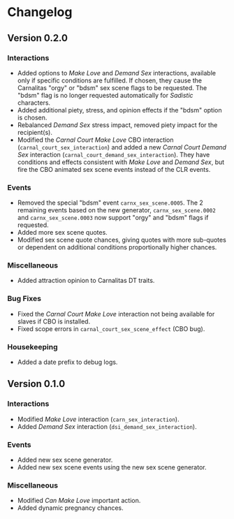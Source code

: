 # Changelog

## Version 0.2.0

### Interactions

* Added options to *Make Love* and *Demand Sex* interactions, available only if specific conditions are fulfilled. If chosen, they cause the Carnalitas "orgy" or "bdsm" sex scene flags to be requested. The "bdsm" flag is no longer requested automatically for *Sadistic* characters.
* Added additional piety, stress, and opinion effects if the "bdsm" option is chosen.
* Rebalanced *Demand Sex* stress impact, removed piety impact for the recipient(s).
* Modified the *Carnal Court Make Love* CBO interaction (`carnal_court_sex_interaction`) and added a new *Carnal Court Demand Sex* interaction (`carnal_court_demand_sex_interaction`). They have conditions and effects consistent with *Make Love* and *Demand Sex*, but fire the CBO animated sex scene events instead of the CLR events.

### Events

* Removed the special "bdsm" event `carnx_sex_scene.0005`. The 2 remaining events based on the new generator, `carnx_sex_scene.0002` and `carnx_sex_scene.0003` now support "orgy" and "bdsm" flags if requested.
* Added more sex scene quotes.
* Modified sex scene quote chances, giving quotes with more sub-quotes or dependent on additional conditions proportionally higher chances.

### Miscellaneous

* Added attraction opinion to Carnalitas DT traits.

### Bug Fixes

* Fixed the *Carnal Court Make Love* interaction not being available for slaves if CBO is installed.
* Fixed scope errors in `carnal_court_sex_scene_effect` (CBO bug).

### Housekeeping

* Added a date prefix to debug logs.

## Version 0.1.0

### Interactions

* Modified *Make Love* interaction (`carn_sex_interaction`).
* Added *Demand Sex* interaction (`dsi_demand_sex_interaction`).

### Events

* Added new sex scene generator.
* Added new sex scene events using the new sex scene generator.

### Miscellaneous

* Modified *Can Make Love* important action.
* Added dynamic pregnancy chances.

